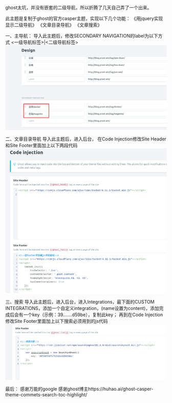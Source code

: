 ghost太坑，并没有嵌套的二级导航，所以折腾了几天自己弄了一个出来。

此主题是复制于ghost的官方casper主题，实现以下几个功能：
《用jquery实现显示二级导航》
《文章目录导航》
《文章搜索》

一、主导航：
导入此主题后，修改SECONDARY NAVIGATION的label为以下方式
<一级导航标签>|<二级导航标签>
![image](https://github.com/zhousmq/ghosttheme/blob/main/readme/menu.png)

二、文章目录导航
导入此主题后，进入后台， 在Code Injection修改Site Header和Site Footer里面加上以下两段代码
![image](https://github.com/zhousmq/ghosttheme/blob/main/readme/code.png)

三、搜索
导入此主题后，进入后台，进入Integrations，最下面的CUSTOM INTEGRATIONS，添加一个自定义integration，(name设置为content)，添加完成后会有一个key（示例：39.......d59be），复制此key；
再到在Code Injection修改Site Footer里面加上以下搜索必须用到的js代码
![image](https://github.com/zhousmq/ghosttheme/blob/main/readme/search.png)

最后：
感谢万能的google
感谢ghost博主https://huhao.ai/ghost-casper-theme-commets-search-toc-highlight/
